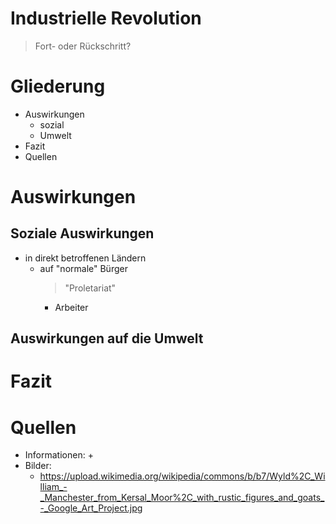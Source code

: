 # Industrielle Revolution
> Fort- oder Rückschritt?



# Gliederung


+ Auswirkungen
  + sozial
  + Umwelt
+ Fazit
+ Quellen



# Auswirkungen


## Soziale Auswirkungen
+ in direkt betroffenen Ländern
  + auf "normale" Bürger
    > "Proletariat"
    + Arbeiter


## Auswirkungen auf die Umwelt



# Fazit



# Quellen
+ Informationen:
  +
+ Bilder:
  + https://upload.wikimedia.org/wikipedia/commons/b/b7/Wyld%2C_William_-_Manchester_from_Kersal_Moor%2C_with_rustic_figures_and_goats_-_Google_Art_Project.jpg
